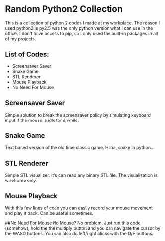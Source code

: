 # Random Python2 Collection
This is a collection of python 2 codes I made at my workplace. The reason I used python2 is py2.5 was the only python version what I can use in the office. I don't have access to pip, so I only used the built-in packages in all of my projects. 

## List of Codes:
* Screensaver Saver
* Snake Game
* STL Renderer
* Mouse Playback
* No Need For Mouse

## Screensaver Saver
Simple solution to break the screensaver policy by simulating keyboard input if the mouse is idle for a while.

## Snake Game
Text based version of the old time classic game. Haha, snake in python...

## STL Renderer
Simple STL visualizer. It's can read any binary STL file. The visualization is wireframe only.

## Mouse Playback
With this few lines of code you can easily record your mouse movement and play it back. Can be useful sometimes.

##No Need For Mouse
No Mouse? No problem. Just run this code (somehow), hold the the multiply button and you can navigate the cursor by the WASD buttons. You can also do left/right clicks with the Q/E buttons.
